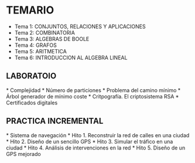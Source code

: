 <h1>TEMARIO</h1>

* Tema 1: CONJUNTOS, RELACIONES Y APLICACIONES
* Tema 2: COMBINATORIA
* Tema 3: ALGEBRAS DE BOOLE
* Tema 4: GRAFOS
* Tema 5: ARITMETICA
* Tema 6: INTRODUCCION AL ALGEBRA LINEAL

<h2>LABORATOIO</h2>
* Complejidad
* Número de particiones
* Problema del camino mínimo
* Árbol generador de mínimo coste
* Critpografía. El criptosistema RSA
* Certificados digitales

<h2>PRACTICA INCREMENTAL</h2>
* Sistema de navegación
  * Hito 1. Reconstruir la red de calles en una ciudad
  * Hito 2. Diseño de un sencillo GPS
  * Hito 3. Simular el tráfico en una ciudad
  * Hito 4. Análisis de intervenciones en la red
  * Hito 5. Diseño de un GPS mejorado
